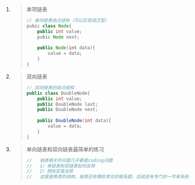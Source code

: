 1. > 单项链表
   >
   > ```java
   > // 单向链表结点结构（可以实现成泛型）
   > pubic class Node{
   >     public int value;
   >     pubic Node next;
   >     
   >     public Node(int data){
   >         value = data;
   >     }
   > }
   > 
   > 
   > ```

2. > 双向链表
   >
   > ```java
   > // 双向链表的结点结构
   > public class DoubleNode{
   >     public int value;
   >     public DoubleNode last;
   >     public DoubleNode nest;
   >     
   >     public DoubleNode(int data){
   >         value = data;
   >     }
   > }
   > ```

3. > 单向链表和双向链表最简单的练习
   >
   > ```java
   > //   链表相关的问题几乎都是coding问题
   > //   1）单链表和双链表如何反转
   > //   2）把给定值去除
   > //   这里是熟悉的结构。链表还有哪些常见的联系题，后续还有专门的一节来系统学习
   > ```
   >
   > 